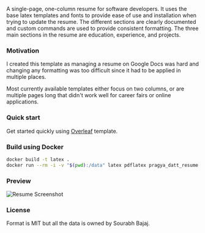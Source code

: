 A single-page, one-column resume for software developers. It uses the base latex templates and fonts to provide ease of use and installation when trying to update the resume. The different sections are clearly documented and custom commands are used to provide consistent formatting. The three main sections in the resume are education, experience, and projects.

### Motivation

I created this template as managing a resume on Google Docs was hard and changing any formatting was too difficult since it had to be applied in multiple places.

Most currently available templates either focus on two columns, or are multiple pages long that didn't work well for career fairs or online applications.

### Quick start

Get started quickly using [Overleaf](https://www.overleaf.com/latex/templates/software-engineer-resume/gqxmqsvsbdjf) template.

### Build using Docker

```sh
docker build -t latex .
docker run --rm -i -v "$(pwd):/data" latex pdflatex pragya_datt_resume.tex
```

### Preview

![Resume Screenshot](/resume_preview.png)

### License

Format is MIT but all the data is owned by Sourabh Bajaj.
